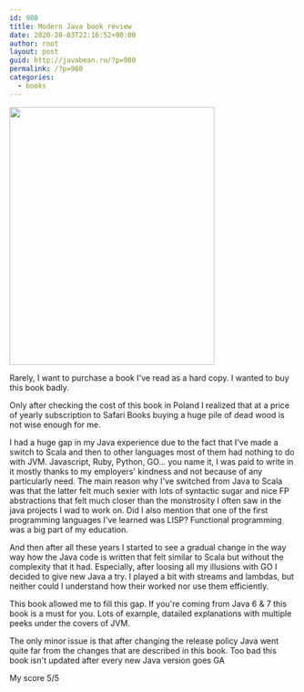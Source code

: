 ```yaml
---
id: 980
title: Modern Java book review
date: 2020-20-03T22:16:52+00:00
author: root
layout: post
guid: http://javabean.ru/?p=980
permalink: /?p=980
categories:
  - books
---
```


<img class="alignleft" width="360" height="452" src="https://s.s-bol.com/imgbase0/imagebase3/large/FC/0/3/2/9/9200000087259230.jpg"/>

<p>Rarely, I want to purchase a book I've read as a hard copy. I wanted to buy this book badly.</p>

<p>Only after checking the cost of this book in Poland I realized that at a price of yearly subscription to Safari Books buying a huge pile of dead wood is not wise enough for me.</p>

<p>I had a huge gap in my Java experience due to the fact that I've made a switch to Scala and then to other languages most of them had nothing to do with JVM. Javascript, Ruby, Python, GO... you name it, I was paid to write in it mostly thanks to my employers' kindness and not because of any particularly need. The main reason why I've switched from Java to Scala was that the latter felt much sexier with lots of syntactic sugar and nice FP abstractions that felt much closer than the monstrosity I often saw in the java projects I wad to work on. Did I also mention that one of the first programming languages I've learned was LISP? Functional programming was a big part of my education. </p>

<p>And then after all these years I started to see a gradual change in the way way how the Java code is written that felt similar to Scala but without the complexity that it had. Especially, after loosing all my illusions with GO I decided to give new Java a try. I played a bit with streams and lambdas, but neither could I understand how their worked nor use them efficiently.</p>

<p>This book allowed me to fill this gap. If you're coming from Java 6 & 7 this book is a must for you. Lots of example, datailed explanations with multiple peeks under the covers of JVM.</p>

<p>The only minor issue is that after changing the release policy Java went quite far from the changes that are described in this book. Too bad this book isn't updated after every new Java version goes GA</p>

<p>My score 5/5</p>